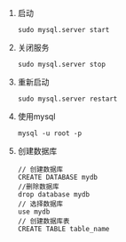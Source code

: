 1. 启动

   ```
   sudo mysql.server start
   ```

2. 关闭服务

   ```
   sudo mysql.server stop
   ```

3. 重新启动

   ```
   sudo mysql.server restart
   ```

4. 使用mysql

   ```
   mysql -u root -p
   ```

5. 创建数据库

   ```
   // 创建数据库
   CREATE DATABASE mydb
   //删除数据库
   drop database mydb
   // 选择数据库
   use mydb
   // 创建数据库表
   CREATE TABLE table_name
   ```

   